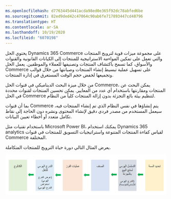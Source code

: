 ```yaml
---
ms.openlocfilehash: d7763445d441acda98ed0e365f92dc78abfed6be
ms.sourcegitcommit: 82ed9ded42c47064c90ab6fe717893447cd48796
ms.translationtype: HT
ms.contentlocale: ar-SA
ms.lasthandoff: 10/19/2020
ms.locfileid: "6070198"
---
```

يحتوي الحل Dynamics 365 Commerce على مجموعة ميزات قوية لترويج المنتجات والتي تعمل على تمكين المواءمة الاستراتيجية للمنتجات إلى الكيانات القانونية والقنوات والأسواق، كما تسمح باكتشاف المنتجات وتصنيفها للعملاء والموظفين. يعمل الحل Commerce على تسهيل عملية تبسيط إنشاء المنتجات وصيانتها من خلال قوالب وتجميعها لخفض حجم الوقت المستغرق في إدارة المنتجات.  

من خلال ميزة البحث الديناميكي في قنوات الحل Commerce، يمكن البحث عن المنتجات ومقارنتها باستخدام أي عدد من المعايير. يمكن تحسين المنتجات لقنوات محددة في الحل Commerce لتنظيم بيئة بائع التجزئة بدون إزالة المنتجات كلياً من النظام. 

بما أن قنوات Commerce يتم إنشاؤها في نفس النظام الذي تم إنشاء المنتجات فيه، سيعمل المستخدم من مصدر فردي دقيق لإنشاء المحتوى ونشره دون الحاجة إلى نقاط تكامل متعدد أو أخطاء تعيين البيانات. 

باستخدام تقنيات مثل Microsoft Power BI، يمكنك استخدام Dynamics 365 analytics لقياس كفاءة المنتجات المتنوعة واستراتيجيات التسويق للمنتجات في قنوات Commerce المختلفة. 

يعرض المثال التالي دورة حياة الترويج للمنتجات المتكاملة. 
 
![الرسم التخطيطي لدورة حياة الترويج للمنتجات المتكاملة](../media/merchandising-lifecycle-c.jpg)
